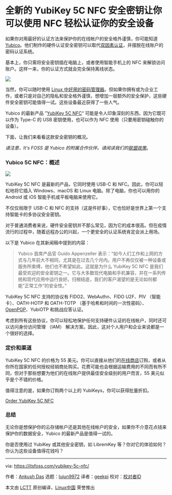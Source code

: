 [#]: collector: (lujun9972)
[#]: translator: (geekpi)
[#]: reviewer: ( )
[#]: publisher: ( )
[#]: url: ( )
[#]: subject: (The New YubiKey 5C NFC Security Key Lets You Use NFC to Easily Authenticate Your Secure Devices)
[#]: via: (https://itsfoss.com/yubikey-5c-nfc/)
[#]: author: (Ankush Das https://itsfoss.com/author/ankush/)

全新的 YubiKey 5C NFC 安全密钥让你可以使用 NFC 轻松认证你的安全设备
======

如果你对用最好的认证方法来保护你的在线帐户的安全格外谨慎，你可能知道 [Yubico][1]。他们制作的硬件认证安全密钥可以取代[双因素认证][2]，并摆脱在线账户的密码认证系统。

基本上，你只需将安全密钥插在电脑上，或者使用智能手机上的 NFC 来解锁访问账户。这样一来，你的认证方式就会完全保持离线状态。

![][3]

当然，你可以随时使用 [Linux 中好用的密码管理器][4]。但如果你拥有或为企业工作，或者只是对自己的隐私和安全格外谨慎，想增加一层额外的安全保护，这些硬件安全密钥可能值得一试。这些设备最近获得了一些人气。

Yubico 的最新产品 ”[YubiKey 5C NFC][5]“ 可能是令人印象深刻的东西，因为它既可以作为 Type-C 的 USB 密钥使用，也可以作为 NFC 使用（只要用密钥碰触你的设备）。

下面，让我们来看看这款安全密钥的概况。

_请注意，It's FOSS 是 Yubico 的附属合作伙伴。请阅读我们的[联盟政策][6]_。

### Yubico 5C NFC：概述

![][7]

YubiKey 5C NFC 是最新的产品，它同时使用 USB-C 和 NFC。因此，你可以轻松地将它插入 Windows、macOS 和 Linux 电脑。除了电脑，你也可以用你的 Android 或 iOS 智能手机或平板电脑来使用它。

不仅仅局限于 USB-C 和 NFC 的支持（这是件好事），它也恰好是世界上第一个支持智能卡的多协议安全密钥。

对于普通消费者来说，硬件安全密钥并不那么常见，因为它的成本很高。但在疫情流行的过程中，随着远程办公的兴起，一个更安全的认证系统肯定会派上用场。

以下是 Yubico 在其新闻稿中提到的内容：

> Yubico 首席产品官 Guido Appenzeller 表示：“如今人们工作和上网的方式与几年前大不相同，尤其是在过去几个月内。用户不再仅仅被一种设备或服务所束缚，他们也不希望如此。这就是为什么 YubiKey 5C NFC 是我们最受欢迎的安全密钥之一。它与大多数现代电脑和手机兼容，并在一系列传统和现代应用中运行良好。归根结底，我们的客户渴望的是无论如何都能”正常工作“的安全性。”

YubiKey 5C NFC 支持的协议有 FIDO2、WebAuthn、FIDO U2F、PIV （智能卡）、OATH-HOTP 和 OATH-TOTP （基于哈希和时间的一次性密码）、[OpenPGP][8]、YubiOTP 和挑战应答认证。

考虑到所有这些协议，你可以轻松地保护任何支持硬件认证的在线帐户，同时还可以访问身份访问管理 （IAM） 解决方案。因此，这对个人用户和企业来说都是一个很好的选择。

### 定价和渠道

YubiKey 5C NFC 的价格为 55 美元。你可以直接从他们的[在线商店][5]订购，或者从你所在国家的任何授权经销商处购买。花费可能也会根据运输费用的不同而有所不同，但对于那些想要为他们的在线账户提供最佳安全级别的用户而言，55 美元似乎是个不错的价格。

值得注意的是，如果你订购两个以上的 YubiKeys，你可以获得批量折扣。

[Order YubiKey 5C NFC][5]

### 总结

无论你是想保护你的云存储帐户还是其他在线帐户的安全，如果你不介意花点钱来保护你的数据安全，Yubico 的最新产品是值得一试的。

你是否使用过 YubiKey 或其他安全密钥，如 LibremKey 等？你对它的体验如何？你认为这些设备值得花钱吗？

--------------------------------------------------------------------------------

via: https://itsfoss.com/yubikey-5c-nfc/

作者：[Ankush Das][a]
选题：[lujun9972][b]
译者：[geekpi](https://github.com/geekpi)
校对：[校对者ID](https://github.com/校对者ID)

本文由 [LCTT](https://github.com/LCTT/TranslateProject) 原创编译，[Linux中国](https://linux.cn/) 荣誉推出

[a]: https://itsfoss.com/author/ankush/
[b]: https://github.com/lujun9972
[1]: https://itsfoss.com/recommends/yubikey/
[2]: https://ssd.eff.org/en/glossary/two-factor-authentication
[3]: https://i1.wp.com/itsfoss.com/wp-content/uploads/2020/09/yubikey-5c-nfc-desktop.jpg?resize=800%2C671&ssl=1
[4]: https://itsfoss.com/password-managers-linux/
[5]: https://itsfoss.com/recommends/yubico-5c-nfc/
[6]: https://itsfoss.com/affiliate-policy/
[7]: https://i0.wp.com/itsfoss.com/wp-content/uploads/2020/09/yubico-5c-nfc.jpg?resize=800%2C671&ssl=1
[8]: https://www.openpgp.org/

